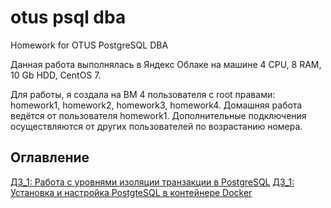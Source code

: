 # otus psql dba
Homework for OTUS PostgreSQL DBA

Данная работа выполнялась в Яндекс Облаке на машине
4 CPU, 8 RAM, 10 Gb HDD, CentOS 7.

Для работы, я создала на ВМ 4 пользователя с root правами: 
homework1, homework2, homework3, homework4.
Домашняя работа ведётся от пользователя homework1. 
Дополнительные подключения осуществляются от других пользователей по возрастанию номера.

## Оглавление

[ДЗ_1: Работа с уровнями изоляции транзакции в PostgreSQL](homework/hw1.md)
[ДЗ_1: Установка и настройка PostgteSQL в контейнере Docker](homework/hw2.md)


